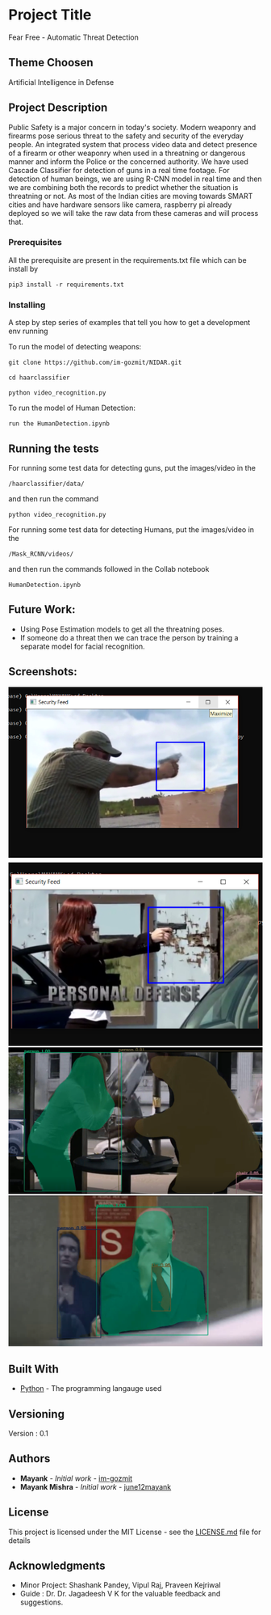 # Project Title

Fear Free - Automatic Threat Detection

## Theme Choosen

Artificial Intelligence in Defense

## Project Description

Public Safety is a major concern in today's society. Modern weaponry and firearms pose serious threat to the safety and security of the everyday people. An integrated system that process video data and detect presence of a firearm or other weaponry when used in a threatning or dangerous manner and inform the Police or the concerned authority. We have used Cascade Classifier for detection of guns in a real time footage. For detection of human beings, we are using R-CNN model in real time and then we are combining both the records to predict whether the situation is threatning or not. 
As most of the Indian cities are moving towards SMART cities and have hardware sensors like camera, raspberry pi already deployed so we will take the raw data from these cameras and will process that.

### Prerequisites

All the prerequisite are present in the requirements.txt file which can be install by

```
pip3 install -r requirements.txt
```

### Installing

A step by step series of examples that tell you how to get a development env running

To run the model of detecting weapons:
```
git clone https://github.com/im-gozmit/NIDAR.git
```

```
cd haarclassifier
```

```
python video_recognition.py
```

To run the model of Human Detection:

```
run the HumanDetection.ipynb
```

## Running the tests

For running some test data for detecting guns, put the images/video in the 
``` 
/haarclassifier/data/
```
and then run the command

```
python video_recognition.py
```

For running some test data for detecting Humans, put the images/video in the 
``` 
/Mask_RCNN/videos/
```
and then run the commands followed in the Collab notebook 
``` 
HumanDetection.ipynb 
```

## Future Work:

* Using Pose Estimation models to get all the threatning poses.
* If someone do a threat then we can trace the person by training a separate model for facial recognition.

## Screenshots:
![Gun Detection](https://github.com/im-gozmit/NIDAR/blob/master/Screenshots_videos/gun_1.png)
![Gun Detection](https://github.com/im-gozmit/NIDAR/blob/master/Screenshots_videos/gun_2.png)
![Person Detection](https://github.com/im-gozmit/NIDAR/blob/master/Screenshots_videos/person_1.png)
![Person Detection](https://github.com/im-gozmit/NIDAR/blob/master/Screenshots_videos/person_2.png)

## Built With

* [Python](https://www.python.org/) - The programming langauge used

## Versioning

Version : 0.1

## Authors

* **Mayank** - *Initial work* - [im-gozmit](https://github.com/im-gozmit)
* **Mayank Mishra** - *Initial work* - [june12mayank](https://github.com/june12mayank)

## License

This project is licensed under the MIT License - see the [LICENSE.md](LICENSE.md) file for details

## Acknowledgments

* Minor Project: Shashank Pandey, Vipul Raj, Praveen Kejriwal
* Guide : Dr. Dr. Jagadeesh V K for the valuable feedback and suggestions. 
